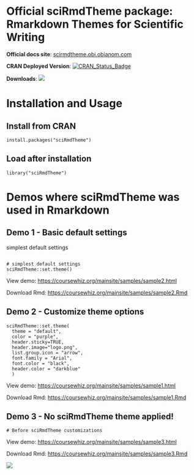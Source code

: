 # Official sciRmdTheme package: Rmarkdown Themes for Scientific Writing

__Official docs site__: [scirmdtheme.obi.obianom.com](https://scirmdtheme.obi.obianom.com)

__CRAN Deployed Version__: [![CRAN\_Status\_Badge](https://www.r-pkg.org/badges/version/sciRmdTheme)](https://cran.r-project.org/package=sciRmdTheme)

__Downloads__: [![](https://cranlogs.r-pkg.org/badges/grand-total/sciRmdTheme)](https://cran.r-project.org/package=sciRmdTheme)


# Installation and Usage

## Install from CRAN
` install.packages("sciRmdTheme") `

## Load after installation
` library("sciRmdTheme") `

# Demos where sciRmdTheme was used in Rmarkdown

## Demo 1 - Basic default settings

simplest default settings

```{r,echo=TRUE}

# simplest default settings
sciRmdTheme::set.theme()

```

View demo: https://coursewhiz.org/mainsite/samples/sample2.html

Download Rmd: https://coursewhiz.org/mainsite/samples/sample2.Rmd


## Demo 2 - Customize theme options

```{r,echo=TRUE}
sciRmdTheme::set.theme(
  theme = "default",
  color = "purple",
  header.sticky=TRUE,
  header.image="logo.png",
  list.group.icon = "arrow",
  font.family = "Arial",
  font.color = "black",
  header.color = "darkblue"
  )

```

View demo: https://coursewhiz.org/mainsite/samples/sample1.html

Download Rmd: https://coursewhiz.org/mainsite/samples/sample1.Rmd

## Demo 3 - No sciRmdTheme theme applied!

```{r,echo=TRUE}
# Before sciRmdTheme customizations
```

View demo: https://coursewhiz.org/mainsite/samples/sample3.html

Download Rmd: https://coursewhiz.org/mainsite/samples/sample3.Rmd


 

![](https://coursewhiz.org/mainsite/logo2x.png)

